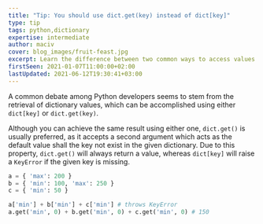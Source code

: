 ```yaml
---
title: "Tip: You should use dict.get(key) instead of dict[key]"
type: tip
tags: python,dictionary
expertise: intermediate
author: maciv
cover: blog_images/fruit-feast.jpg
excerpt: Learn the difference between two common ways to access values in Python dictionaries and level up your code today.
firstSeen: 2021-01-07T11:00:00+02:00
lastUpdated: 2021-06-12T19:30:41+03:00
---
```


A common debate among Python developers seems to stem from the retrieval of dictionary values, which can be accomplished using either `dict[key]` or `dict.get(key)`.

Although you can achieve the same result using either one, `dict.get()` is usually preferred, as it accepts a second argument which acts as the default value shall the key not exist in the given dictionary. Due to this property, `dict.get()` will always return a value, whereas `dict[key]` will raise a `KeyError` if the given key is missing.

```py
a = { 'max': 200 }
b = { 'min': 100, 'max': 250 }
c = { 'min': 50 }

a['min'] + b['min'] + c['min'] # throws KeyError
a.get('min', 0) + b.get('min', 0) + c.get('min', 0) # 150
```
